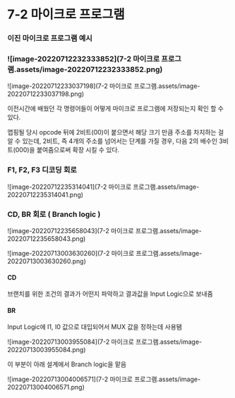 # 7-2 마이크로 프로그램

### 이진 마이크로 프로그램 예시

### ![image-20220712232333852](7-2 마이크로 프로그램.assets/image-20220712232333852.png)

![image-20220712233037198](7-2 마이크로 프로그램.assets/image-20220712233037198.png)

이전시간에 배웠던 각 명령어들이 어떻게 마이크로 프로그램에 저장되는지 확인 할 수 있다.

맵핑될 당시 opcode 뒤에 2비트(00)이 붙으면서 해당 크기 만큼 주소를 차지하는 걸 알 수 있는데,
2비트, 즉 4개의 주소를 넘어서는 단계를 가질 경우, 다음 2의 배수인 3비트(000)을 붙여줌으로써 확장 시킬 수 있다.



### F1, F2, F3 디코딩 회로

![image-20220712235314041](7-2 마이크로 프로그램.assets/image-20220712235314041.png)



### CD, BR 회로 ( Branch logic )

![image-20220712235658043](7-2 마이크로 프로그램.assets/image-20220712235658043.png)

![image-20220713003630260](7-2 마이크로 프로그램.assets/image-20220713003630260.png)

#### CD

브랜치를 위한 조건의 결과가 어떤지 파악하고 결과값을 Input Logic으로 보내줌 

#### BR

Input Logic에 I1, I0 값으로 대입되어서 MUX 값을 정하는데 사용됌



![image-20220713003955084](7-2 마이크로 프로그램.assets/image-20220713003955084.png)	

이 부분이 아래 설계에서 Branch logic을 맡음

![image-20220713004006571](7-2 마이크로 프로그램.assets/image-20220713004006571.png)	
